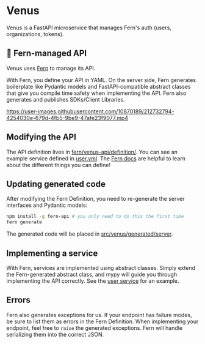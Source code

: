 # Venus

Venus is a FastAPI microservice that manages Fern's auth (users, organizations, tokens).

## 🌿 Fern-managed API

Venus uses [Fern](https://www.buildwithfern.com/) to manage its API.

With Fern, you define your API in YAML. On the server side, Fern generates boilerplate like Pydantic models and FastAPI-compatible abstract classes that give you compile time safety when implementing the API. Fern also generates and publishes SDKs/Client Libraries. 

https://user-images.githubusercontent.com/10870189/212732794-4254030e-679d-4fb5-9be9-47afe23f9077.mp4

## Modifying the API

The API definition lives in [fern/venus-api/definition/](fern/venus-api/definition/). You can see an
example service defined in [user.yml](fern/venus-api/definition/user.yml). The [Fern
docs](https://www.buildwithfern.com/docs/definition) are helpful to learn about
the different things you can define!

## Updating generated code

After modifying the Fern Definition, you need to re-generate the server
interfaces and Pydantic models:

```bash
npm install -g fern-api # you only need to do this the first time
fern generate
```

The generated code will be placed in [src/venus/generated/server](src/venus/generated/server).

## Implementing a service

With Fern, services are implemented using abstract classes. Simply extend the
Fern-generated abstract class, and mypy will guide you through implementing the
API correctly. See the [user service](src/venus/user_service.py) for
an example.

## Errors

Fern also generates exceptions for us. If your endpoint has failure modes, be
sure to list them as errors in the Fern Definition. When implementing your
endpoint, feel free to `raise` the generated exceptions. Fern will handle
serializing them into the correct JSON.
